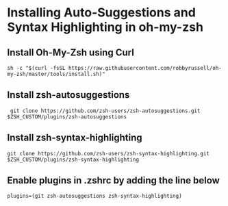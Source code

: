 Installing Auto-Suggestions and Syntax Highlighting in oh-my-zsh
======================================

Install Oh-My-Zsh using Curl
--------------------------------

```sh -c "$(curl -fsSL https://raw.githubusercontent.com/robbyrussell/oh-my-zsh/master/tools/install.sh)"```

Install zsh-autosuggestions
--------------------------------
``` git clone https://github.com/zsh-users/zsh-autosuggestions.git $ZSH_CUSTOM/plugins/zsh-autosuggestions```

Install zsh-syntax-highlighting
--------------------------------
```git clone https://github.com/zsh-users/zsh-syntax-highlighting.git $ZSH_CUSTOM/plugins/zsh-syntax-highlighting```

Enable plugins in .zshrc by adding the line below
---------------------------------------------------
```plugins=(git zsh-autosuggestions zsh-syntax-highlighting)```
